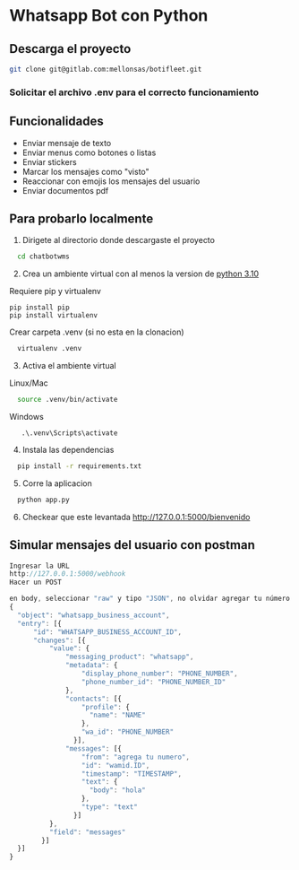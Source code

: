 
# Whatsapp Bot con Python

## Descarga el proyecto


```bash
git clone git@gitlab.com:mellonsas/botifleet.git
```
### Solicitar el archivo .env para el correcto funcionamiento
## Funcionalidades

- Enviar mensaje de texto
- Enviar menus como botones o listas
- Enviar stickers
- Marcar los mensajes como "visto"
- Reaccionar con emojis los mensajes del usuario
- Enviar documentos pdf


## Para probarlo localmente

1. Dirigete al directorio donde descargaste el proyecto

```bash
  cd chatbotwms
```
2. Crea un ambiente virtual con al menos la version de [python 3.10](https://www.python.org/downloads/)

Requiere pip y virtualenv
```commandline
pip install pip
pip install virtualenv
```
Crear carpeta .venv (si no esta en la clonacion)
```bash
  virtualenv .venv
```
3. Activa el ambiente virtual

Linux/Mac
```bash
  source .venv/bin/activate
```
Windows
```commandline
   .\.venv\Scripts\activate 
```
4. Instala las dependencias

```bash
  pip install -r requirements.txt
```

5. Corre la aplicacion

```bash
  python app.py
```
6. Checkear que este levantada http://127.0.0.1:5000/bienvenido

## Simular mensajes del usuario con postman

```javascript
Ingresar la URL
http://127.0.0.1:5000/webhook
Hacer un POST

en body, seleccionar "raw" y tipo "JSON", no olvidar agregar tu número
{
  "object": "whatsapp_business_account",
  "entry": [{
      "id": "WHATSAPP_BUSINESS_ACCOUNT_ID",
      "changes": [{
          "value": {
              "messaging_product": "whatsapp",
              "metadata": {
                  "display_phone_number": "PHONE_NUMBER",
                  "phone_number_id": "PHONE_NUMBER_ID"
              },
              "contacts": [{
                  "profile": {
                    "name": "NAME"
                  },
                  "wa_id": "PHONE_NUMBER"
                }],
              "messages": [{
                  "from": "agrega tu numero",
                  "id": "wamid.ID",
                  "timestamp": "TIMESTAMP",
                  "text": {
                    "body": "hola"
                  },
                  "type": "text"
                }]
          },
          "field": "messages"
        }]
  }]
}
```

